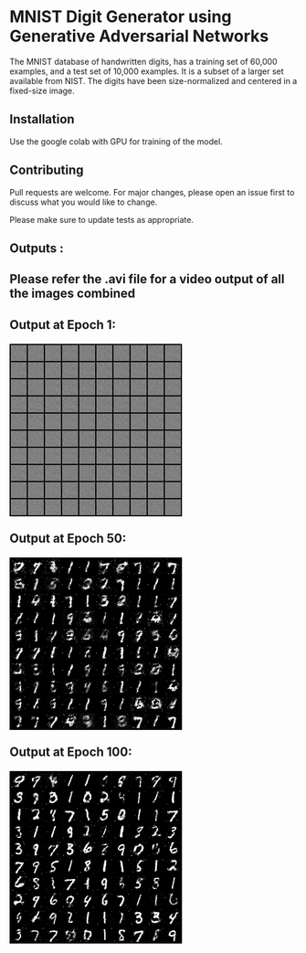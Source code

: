 # MNIST Digit Generator using Generative Adversarial Networks

The MNIST database of handwritten digits, has a training set of 60,000 examples, and a test set of 10,000 examples. It is a subset of a larger set available from NIST. The digits have been size-normalized and centered in a fixed-size image. 

## Installation

Use the google colab with GPU for training of the model.

## Contributing
Pull requests are welcome. For major changes, please open an issue first to discuss what you would like to change.

Please make sure to update tests as appropriate.

## Outputs : 

<h2> Please refer the .avi file for a video output of all the images combined <h2>

Output at Epoch 1:

![Fake Image 0000](fake_images-0000.png)

Output at Epoch 50:

![Fake Image 0050](fake_images-0050.png)

Output at Epoch 100:

![Fake Image 0100](fake_images-0100.png)
